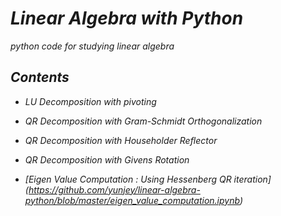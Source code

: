 # <i> Linear Algebra with Python </i>
<i>python code for studying linear algebra</i>


## <i> Contents </i>

* <i> LU Decomposition with pivoting</i>

* <i> QR Decomposition with Gram-Schmidt Orthogonalization</i>

* <i> QR Decomposition with Householder Reflector</i>

* <i> QR Decomposition with Givens Rotation</i>

* <i> [Eigen Value Computation : Using Hessenberg QR iteration] (https://github.com/yunjey/linear-algebra-python/blob/master/eigen_value_computation.ipynb)</i>
